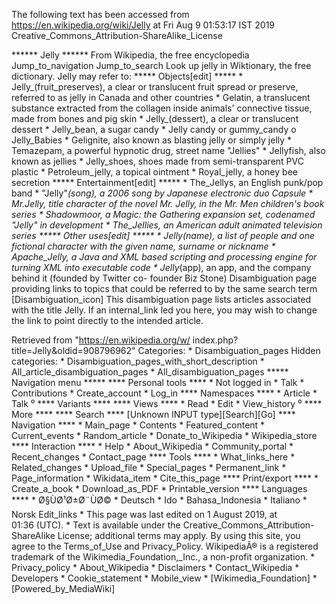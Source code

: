 The following text has been accessed from https://en.wikipedia.org/wiki/Jelly at Fri Aug 9 01:53:17 IST 2019
Creative_Commons_Attribution-ShareAlike_License




















****** Jelly ******
From Wikipedia, the free encyclopedia
Jump_to_navigation Jump_to_search
 Look up jelly in Wiktionary, the free dictionary.
Jelly may refer to:
***** Objects[edit] *****
    * Jelly_(fruit_preserves), a clear or translucent fruit spread or preserve,
      referred to as jelly in Canada and other countries
    * Gelatin, a translucent substance extracted from the collagen inside
      animals' connective tissue, made from bones and pig skin
    * Jelly_(dessert), a clear or translucent dessert
    * Jelly_bean, a sugar candy
    * Jelly candy or gummy_candy
          o Jelly_Babies
    * Gelignite, also known as blasting jelly or simply jelly
    * Temazepam, a powerful hypnotic drug, street name "Jellies"
    * Jellyfish, also known as jellies
    * Jelly_shoes, shoes made from semi-transparent PVC plastic
    * Petroleum_jelly, a topical ointment
    * Royal_jelly, a honey bee secretion
***** Entertainment[edit] *****
    * The_Jellys, an English punk/pop band
    * "Jelly"_(song), a 2006 song by Japanese electronic duo Capsule
    * Mr._Jelly, title character of the novel Mr. Jelly, in the Mr. Men
      children's book series
    * Shadowmoor, a Magic: the Gathering expansion set, codenamed "Jelly" in
      development
    * The_Jellies, an American adult animated television series
***** Other uses[edit] *****
    * Jelly_(name), a list of people and one fictional character with the given
      name, surname or nickname
    * Apache_Jelly, a Java and XML based scripting and processing engine for
      turning XML into executable code
    * Jelly_(app), an app, and the company behind it (founded by Twitter co-
      founder Biz Stone)
                      Disambiguation page providing links to topics that could
                      be referred to by the same search term
[Disambiguation_icon] This disambiguation page lists articles associated with
                      the title Jelly.
                      If an internal_link led you here, you may wish to change
                      the link to point directly to the intended article.

Retrieved from "https://en.wikipedia.org/w/
index.php?title=Jelly&oldid=908796962"
Categories:
    * Disambiguation_pages
Hidden categories:
    * Disambiguation_pages_with_short_description
    * All_article_disambiguation_pages
    * All_disambiguation_pages
***** Navigation menu *****
**** Personal tools ****
    * Not logged in
    * Talk
    * Contributions
    * Create_account
    * Log_in
**** Namespaces ****
    * Article
    * Talk
⁰
**** Variants ****
**** Views ****
    * Read
    * Edit
    * View_history
⁰
**** More ****
**** Search ****
[Unknown INPUT type][Search][Go]
**** Navigation ****
    * Main_page
    * Contents
    * Featured_content
    * Current_events
    * Random_article
    * Donate_to_Wikipedia
    * Wikipedia_store
**** Interaction ****
    * Help
    * About_Wikipedia
    * Community_portal
    * Recent_changes
    * Contact_page
**** Tools ****
    * What_links_here
    * Related_changes
    * Upload_file
    * Special_pages
    * Permanent_link
    * Page_information
    * Wikidata_item
    * Cite_this_page
**** Print/export ****
    * Create_a_book
    * Download_as_PDF
    * Printable_version
**** Languages ****
    * Ø§ÙØ¹Ø±Ø¨ÙØ©
    * Deutsch
    * Ido
    * Bahasa_Indonesia
    * Italiano
    * Norsk
Edit_links
    * This page was last edited on 1 August 2019, at 01:36 (UTC).
    * Text is available under the Creative_Commons_Attribution-ShareAlike
      License; additional terms may apply. By using this site, you agree to the
      Terms_of_Use and Privacy_Policy. WikipediaÂ® is a registered trademark of
      the Wikimedia_Foundation,_Inc., a non-profit organization.
    * Privacy_policy
    * About_Wikipedia
    * Disclaimers
    * Contact_Wikipedia
    * Developers
    * Cookie_statement
    * Mobile_view
    * [Wikimedia_Foundation]
    * [Powered_by_MediaWiki]
